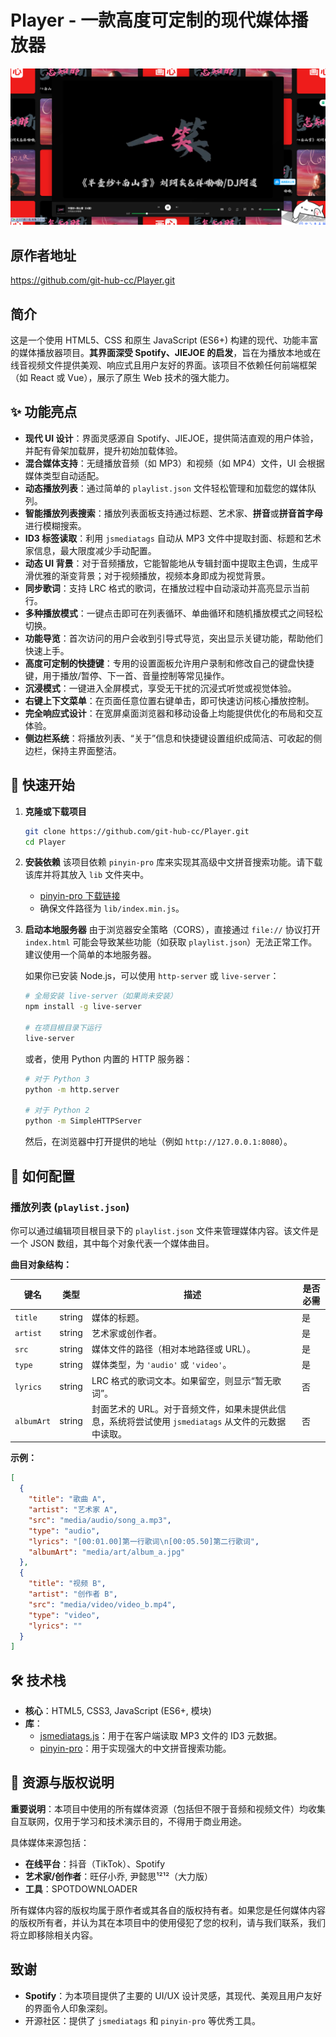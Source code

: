 # Player - 一款高度可定制的现代媒体播放器

![项目截图](./mdResource/img.png)

## 原作者地址

https://github.com/git-hub-cc/Player.git

## 简介

这是一个使用 HTML5、CSS 和原生 JavaScript (ES6+) 构建的现代、功能丰富的媒体播放器项目。**其界面深受 Spotify、JIEJOE 的启发**，旨在为播放本地或在线音视频文件提供美观、响应式且用户友好的界面。该项目不依赖任何前端框架（如 React 或 Vue），展示了原生 Web 技术的强大能力。

## ✨ 功能亮点

-   **现代 UI 设计**：界面灵感源自 Spotify、JIEJOE，提供简洁直观的用户体验，并配有骨架加载屏，提升初始加载体验。
-   **混合媒体支持**：无缝播放音频（如 MP3）和视频（如 MP4）文件，UI 会根据媒体类型自动适配。
-   **动态播放列表**：通过简单的 `playlist.json` 文件轻松管理和加载您的媒体队列。
-   **智能播放列表搜索**：播放列表面板支持通过标题、艺术家、**拼音**或**拼音首字母**进行模糊搜索。
-   **ID3 标签读取**：利用 `jsmediatags` 自动从 MP3 文件中提取封面、标题和艺术家信息，最大限度减少手动配置。
-   **动态 UI 背景**：对于音频播放，它能智能地从专辑封面中提取主色调，生成平滑优雅的渐变背景；对于视频播放，视频本身即成为视觉背景。
-   **同步歌词**：支持 LRC 格式的歌词，在播放过程中自动滚动并高亮显示当前行。
-   **多种播放模式**：一键点击即可在列表循环、单曲循环和随机播放模式之间轻松切换。
-   **功能导览**：首次访问的用户会收到引导式导览，突出显示关键功能，帮助他们快速上手。
-   **高度可定制的快捷键**：专用的设置面板允许用户录制和修改自己的键盘快捷键，用于播放/暂停、下一首、音量控制等常见操作。
-   **沉浸模式**：一键进入全屏模式，享受无干扰的沉浸式听觉或视觉体验。
-   **右键上下文菜单**：在页面任意位置右键单击，即可快速访问核心播放控制。
-   **完全响应式设计**：在宽屏桌面浏览器和移动设备上均能提供优化的布局和交互体验。
-   **侧边栏系统**：将播放列表、“关于”信息和快捷键设置组织成简洁、可收起的侧边栏，保持主界面整洁。

## 🚀 快速开始

1.  **克隆或下载项目**
    ```bash
    git clone https://github.com/git-hub-cc/Player.git
    cd Player
    ```

2.  **安装依赖**
    该项目依赖 `pinyin-pro` 库来实现其高级中文拼音搜索功能。请下载该库并将其放入 `lib` 文件夹中。
    -   [pinyin-pro 下载链接](https://github.com/zh-lx/pinyin-pro)
    -   确保文件路径为 `lib/index.min.js`。

3.  **启动本地服务器**
    由于浏览器安全策略（CORS），直接通过 `file://` 协议打开 `index.html` 可能会导致某些功能（如获取 `playlist.json`）无法正常工作。建议使用一个简单的本地服务器。

    如果你已安装 Node.js，可以使用 `http-server` 或 `live-server`：
    ```bash
    # 全局安装 live-server（如果尚未安装）
    npm install -g live-server
    
    # 在项目根目录下运行
    live-server
    ```
    或者，使用 Python 内置的 HTTP 服务器：
    ```bash
    # 对于 Python 3
    python -m http.server
    
    # 对于 Python 2
    python -m SimpleHTTPServer
    ```
    然后，在浏览器中打开提供的地址（例如 `http://127.0.0.1:8080`）。

## 🔧 如何配置

### 播放列表 (`playlist.json`)
你可以通过编辑项目根目录下的 `playlist.json` 文件来管理媒体内容。该文件是一个 JSON 数组，其中每个对象代表一个媒体曲目。

**曲目对象结构：**

| 键名       | 类型   | 描述                                                                                              | 是否必需 |
| ---------- | ------ | -------------------------------------------------------------------------------------------------------- | -------- |
| `title`    | string | 媒体的标题。                                                                                  | 是      |
| `artist`   | string | 艺术家或创作者。                                                                                   | 是      |
| `src`      | string | 媒体文件的路径（相对本地路径或 URL）。                                                 | 是      |
| `type`     | string | 媒体类型，为 `'audio'` 或 `'video'`。                                                           | 是      |
| `lyrics`   | string | LRC 格式的歌词文本。如果留空，则显示“暂无歌词”。                         | 否       |
| `albumArt` | string | 封面艺术的 URL。对于音频文件，如果未提供此信息，系统将尝试使用 `jsmediatags` 从文件的元数据中读取。 | 否       |

**示例：**
```json
[
  {
    "title": "歌曲 A",
    "artist": "艺术家 A",
    "src": "media/audio/song_a.mp3",
    "type": "audio",
    "lyrics": "[00:01.00]第一行歌词\n[00:05.50]第二行歌词",
    "albumArt": "media/art/album_a.jpg"
  },
  {
    "title": "视频 B",
    "artist": "创作者 B",
    "src": "media/video/video_b.mp4",
    "type": "video",
    "lyrics": ""
  }
]
```

## 🛠️ 技术栈

-   **核心**：HTML5, CSS3, JavaScript (ES6+, 模块)
-   **库**：
    -   [jsmediatags.js](https://github.com/aadsm/jsmediatags)：用于在客户端读取 MP3 文件的 ID3 元数据。
    -   [pinyin-pro](https://github.com/zh-lx/pinyin-pro)：用于实现强大的中文拼音搜索功能。

## 📄 资源与版权说明

**重要说明**：本项目中使用的所有媒体资源（包括但不限于音频和视频文件）均收集自互联网，仅用于学习和技术演示目的，不得用于商业用途。

具体媒体来源包括：
-   **在线平台**：抖音（TikTok）、Spotify
-   **艺术家/创作者**：旺仔小乔, 尹懿思¹²¹²（大力版）
-   **工具**：SPOTDOWNLOADER

所有媒体内容的版权均属于原作者或其各自的版权持有者。如果您是任何媒体内容的版权所有者，并认为其在本项目中的使用侵犯了您的权利，请与我们联系，我们将立即移除相关内容。

## 致谢

-   **Spotify**：为本项目提供了主要的 UI/UX 设计灵感，其现代、美观且用户友好的界面令人印象深刻。
-   开源社区：提供了 `jsmediatags` 和 `pinyin-pro` 等优秀工具。